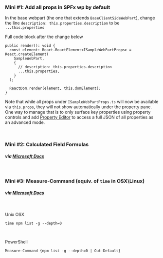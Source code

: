 ### Mini #1: Add all props in SPFx wp by default

In the base webpart (the one that extends `BaseClientSideWebPart`), change the line `description: this.properties.description` to be `...this.properties`

Full code block after the change below

```
public render(): void {
  const element: React.ReactElement<ISampleWebPartProps> = React.createElement(
    SampleWebPart,
    {
      // description: this.properties.description
      ...this.properties,
    }
  );

  ReactDom.render(element, this.domElement);
}
```

Note that while all props under `ISampleWebPartProps.ts` will now be available via `this.props`, they will not show automatically under the property pane. One way to manage that is to only surface key properties using property controls and add [Property Editor](https://pnp.github.io/sp-dev-fx-property-controls/controls/PropertyPanePropertyEditor/) to access a full JSON of all properties as an advanced mode.

<br />

### Mini #2: Calculated Field Formulas

##### via [Microsoft Docs](<https://docs.microsoft.com/en-us/previous-versions/office/developer/sharepoint-2010/bb862071(v=office.14)>)

<br />

### Mini #3: Measure-Command (equiv. of `time` in OSX\Linux)

##### via [Microsoft Docs](https://docs.microsoft.com/en-us/powershell/module/microsoft.powershell.utility/measure-command?view=powershell-7.1#example-4--displaying-output-of-measured-command)

<br />

Unix OSX

`time npm list -g --depth=0`

<br />

PowerShell

`Measure-Command {npm list -g --depth=0 | Out-Default}`
